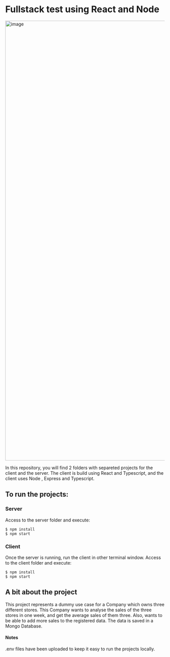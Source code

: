 # Fullstack test using React and Node
<img width="1386" alt="image" src="https://user-images.githubusercontent.com/60918154/169708743-fb9f01b9-ef81-4236-abbb-208155daeab4.png">


In this repository, you will find 2 folders with separeted projects for the client and the server. The client is build using React and Typescript, and the client uses Node , Express and Typescript.

## To run the projects:

### Server
Access to the server folder and execute:
```
$ npm install
$ npm start
```

### Client
Once the server is running, run the client in other terminal window. Access to the client folder and execute:
```
$ npm install
$ npm start
```

## A bit about the project
This project represents a dummy use case for a Company which owns three different stores. This Company wants to analyse the sales of the three stores in one week, and get the average sales of them three. Also, wants to be able to add more sales to the registered data.
The data is saved in a Mongo Database.

#### Notes
.env files have been uploaded to keep it easy to run the projects locally.
